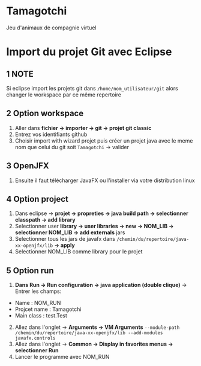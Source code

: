# Tamagotchi
Jeu d'animaux de compagnie virtuel

# Import du projet Git avec Eclipse

## 1 NOTE
Si eclipse import les projets git dans `/home/nom_utilisateur/git`
alors changer le workspace par ce même repertoire

## 2 Option workspace
1. Aller dans **fichier -> importer -> git -> projet git classic**
2. Entrez vos identifiants github
3. Choisir import with wizard projet puis créer un projet java avec le meme nom que celui du git soit `Tamagotchi` -> valider

## 3 OpenJFX
1. Ensuite il faut télécharger JavaFX ou l'installer via votre distribution linux

## 4 Option project
1. Dans eclipse -> **projet -> propreties -> java build path -> selectionner classpath -> add library**
2. Selectionner user **library -> user libraries -> new -> NOM_LIB -> selectionner NOM_LIB -> add externals** jars
3. Selectionner tous les jars de javafx dans `/chemin/du/repertoire/java-xx-openjfx/lib` **-> apply**
4. Selectionner NOM_LIB comme library pour le projet

## 5 Option run
1. **Dans Run -> Run configuration -> java application (double clique)** -> Entrer les champs:
  - Name : NOM_RUN
  - Projcet name : Tamagotchi
  - Main class : test.Test

2. Allez dans l'onglet -> **Arguments -> VM Arguments**
  `--module-path /chemin/du/repertoire/java-xx-openjfx/lib --add-modules javafx.controls`
3. Allez dans l'onglet -> **Common -> Display in favorites menus -> selectionner Run**
5. Lancer le programme avec NOM_RUN
